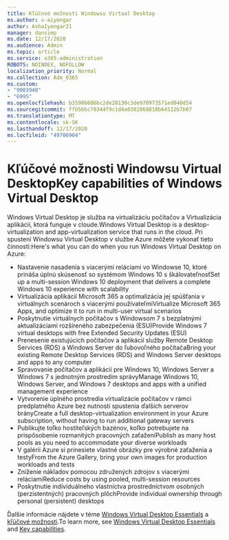 ```yaml
---
title: Kľúčové možnosti Windowsu Virtual Desktop
ms.author: v-aiyengar
author: AshaIyengar21
manager: dansimp
ms.date: 12/17/2020
ms.audience: Admin
ms.topic: article
ms.service: o365-administration
ROBOTS: NOINDEX, NOFOLLOW
localization_priority: Normal
ms.collection: Adm_O365
ms.custom:
- "9003940"
- "6995"
ms.openlocfilehash: b35986606bc2de28130c3de970973571ed040d54
ms.sourcegitcommit: ffb56bc78344f9c1d4a0302868818b64512b7b07
ms.translationtype: MT
ms.contentlocale: sk-SK
ms.lasthandoff: 12/17/2020
ms.locfileid: "49706904"
---
```

# <a name="key-capabilities-of-windows-virtual-desktop"></a><span data-ttu-id="09acf-102">Kľúčové možnosti Windowsu Virtual Desktop</span><span class="sxs-lookup"><span data-stu-id="09acf-102">Key capabilities of Windows Virtual Desktop</span></span>

<span data-ttu-id="09acf-103">Windows Virtual Desktop je služba na virtualizáciu počítačov a Virtualizácia aplikácií, ktorá funguje v cloude.</span><span class="sxs-lookup"><span data-stu-id="09acf-103">Windows Virtual Desktop is a desktop-virtualization and app-virtualization service that runs in the cloud.</span></span> <span data-ttu-id="09acf-104">Pri spustení Windowsu Virtual Desktop v službe Azure môžete vykonať tieto činnosti:</span><span class="sxs-lookup"><span data-stu-id="09acf-104">Here's what you can do when you run Windows Virtual Desktop on Azure:</span></span>

- <span data-ttu-id="09acf-105">Nastavenie nasadenia s viacerými reláciami vo Windowse 10, ktoré prináša úplnú skúsenosť so systémom Windows 10 s škálovateľnosť</span><span class="sxs-lookup"><span data-stu-id="09acf-105">Set up a multi-session Windows 10 deployment that delivers a complete Windows 10 experience with scalability</span></span>
- <span data-ttu-id="09acf-106">Virtualizácia aplikácií Microsoft 365 a optimalizácia jej spúšťania v virtuálnych scenároch s viacerými používateľmi</span><span class="sxs-lookup"><span data-stu-id="09acf-106">Virtualize Microsoft 365 Apps, and optimize it to run in multi-user virtual scenarios</span></span>
- <span data-ttu-id="09acf-107">Poskytnutie virtuálnych počítačov s Windowsom 7 s bezplatnými aktualizáciami rozšíreného zabezpečenia (ESU)</span><span class="sxs-lookup"><span data-stu-id="09acf-107">Provide Windows 7 virtual desktops with free Extended Security Updates (ESU)</span></span>
- <span data-ttu-id="09acf-108">Prenesenie existujúcich počítačov a aplikácií služby Remote Desktop Services (RDS) a Windows Server do ľubovoľného počítača</span><span class="sxs-lookup"><span data-stu-id="09acf-108">Bring your existing Remote Desktop Services (RDS) and Windows Server desktops and apps to any computer</span></span>
- <span data-ttu-id="09acf-109">Spravovanie počítačov a aplikácií pre Windows 10, Windows Server a Windows 7 s jednotným prostredím správy</span><span class="sxs-lookup"><span data-stu-id="09acf-109">Manage Windows 10, Windows Server, and Windows 7 desktops and apps with a unified management experience</span></span>
- <span data-ttu-id="09acf-110">Vytvorenie úplného prostredia virtualizácie počítačov v rámci predplatného Azure bez nutnosti spustenia ďalších serverov brány</span><span class="sxs-lookup"><span data-stu-id="09acf-110">Create a full desktop-virtualization environment in your Azure subscription, without having to run additional gateway servers</span></span>
- <span data-ttu-id="09acf-111">Publikujte toľko hostiteľských bazénov, koľko potrebujete na prispôsobenie rozmanitých pracovných zaťažení</span><span class="sxs-lookup"><span data-stu-id="09acf-111">Publish as many host pools as you need to accommodate your diverse workloads</span></span>
- <span data-ttu-id="09acf-112">V galérii Azure si prinesiete vlastné obrázky pre výrobné zaťaženia a testy</span><span class="sxs-lookup"><span data-stu-id="09acf-112">From the Azure Gallery, bring your own images for production workloads and tests</span></span>
- <span data-ttu-id="09acf-113">Zníženie nákladov pomocou združených zdrojov s viacerými reláciami</span><span class="sxs-lookup"><span data-stu-id="09acf-113">Reduce costs by using pooled, multi-session resources</span></span>
- <span data-ttu-id="09acf-114">Poskytnutie individuálneho vlastníctva prostredníctvom osobných (perzistentných) pracovných plôch</span><span class="sxs-lookup"><span data-stu-id="09acf-114">Provide individual ownership through personal (persistent) desktops</span></span>

<span data-ttu-id="09acf-115">Ďalšie informácie nájdete v téme [Windows Virtual Desktop Essentials](https://go.microsoft.com/fwlink/?linkid=2127033) a [kľúčové možnosti](https://go.microsoft.com/fwlink/?linkid=2127033).</span><span class="sxs-lookup"><span data-stu-id="09acf-115">To learn more, see [Windows Virtual Desktop Essentials](https://go.microsoft.com/fwlink/?linkid=2127033) and [Key capabilities](https://go.microsoft.com/fwlink/?linkid=2127033).</span></span>

